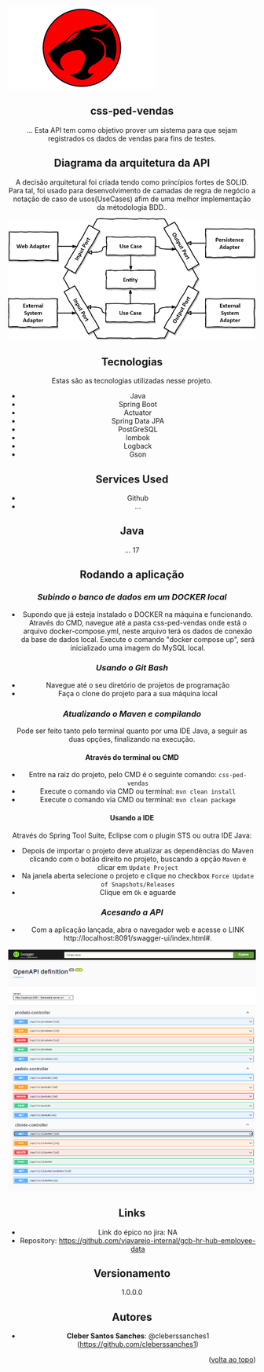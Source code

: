 <a name="readme-top"></a>

<br />


 
 ![Diagrama de Classes da API](src/main/resources/assets/Logo_thunder_cats.png)
<div align="center">



 
## css-ped-vendas
 
... Esta API tem como objetivo prover um sistema para que sejam registrados os dados de vendas para fins de testes.  

 
 
## Diagrama da arquitetura da API 
 
A decisão arquitetural foi criada tendo como princípios fortes de SOLID. Para tal, foi usado para desenvolvimento de camadas de regra de negócio a notação de caso de usos(UseCases) afim de uma melhor implementação da métodologia BDD..
 
 ![Diagrama de Classes da API](src/main/resources/assets/HEXAGONAL.png)
 
 
 
## Tecnologias
 
 
Estas são as tecnologias utilizadas nesse projeto.

* Java
* Spring Boot
* Actuator
* Spring Data JPA
* PostGreSQL
* lombok
* Logback 
* Gson
 
## Services Used
 
* Github
* ...
 
 
## Java
... 17
 
## Rodando a aplicação

### *Subindo o banco de dados em um DOCKER local*

- Supondo que já esteja instalado o DOCKER na máquina e funcionando. Através do CMD, navegue até a pasta css-ped-vendas onde está o arquivo docker-compose.yml, neste arquivo terá os dados de conexão da base de dados local. Execute o comando "docker compose up", será inicializado uma imagem do MySQL  local.
 
### *Usando o Git Bash*

- Navegue até o seu diretório de projetos de programação
- Faça o clone do projeto para a sua máquina local 
 
 
### *Atualizando o Maven e compilando*

Pode ser feito tanto pelo terminal quanto por uma IDE Java, a seguir as duas opções, finalizando na execução.
 
#### Através do terminal ou CMD

- Entre na raiz do projeto, pelo CMD é o seguinte comando: ```css-ped-vendas```
- Execute o comando via CMD ou terminal: ```mvn clean install```
- Execute o comando via CMD ou terminal: ```mvn clean package```

#### Usando a IDE

Através do Spring Tool Suite, Eclipse com o plugin STS ou outra IDE Java:
- Depois de importar o projeto deve atualizar as dependências do Maven clicando com o botão direito no projeto, buscando a opção ```Maven``` e clicar em ```Update Project```
- Na janela aberta selecione o projeto e clique no checkbox ```Force Update of Snapshots/Releases``` 
- Clique em ```Ok``` e aguarde
 
 
### *Acesando a API*

- Com a aplicação lançada, abra o navegador web e acesse o LINK http://localhost:8091/swagger-ui/index.html#.

![Logo of the project](src/main/resources/assets/Swagger_api_vendas.PNG)
  
## Links
 
 - Link do épico no jira: NA
 - Repository: https://github.com/viavarejo-internal/gcb-hr-hub-employee-data
 
 
## Versionamento
 
1.0.0.0
 
 
## Autores
 
* **Cleber Santos Sanches**: @cleberssanches1 (https://github.com/cleberssanches1)
 
 
<p align="right">(<a href="#readme-top">volta ao topo</a>)</p>
